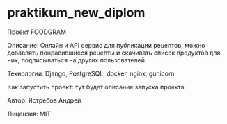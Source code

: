 # praktikum_new_diplom

Проект FOODGRAM

Описание:
Онлайн и API сервис для публикации рецептов, можно добавлять понравившиеся рецепты и скачивать список продуктов для них, 
подписываться на других пользователей.

Технологии:
Django, PostgreSQL, docker, nginx, gunicorn

Как запустить проект:
тут будет описание запуска проекта

Автор:
Ястребов Андрей

Лицензия: 
MIT